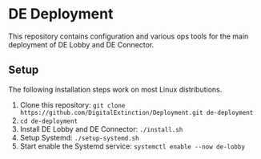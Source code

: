 # DE Deployment

This repository contains configuration and various ops tools for the main
deployment of DE Lobby and DE Connector.

## Setup

The following installation steps work on most Linux distributions.

1. Clone this repository: `git clone https://github.com/DigitalExtinction/Deployment.git de-deployment`
1. `cd de-deployment`
1. Install DE Lobby and DE Connector: `./install.sh`
1. Setup Systemd: `./setup-systemd.sh`
1. Start enable the Systemd service: `systemctl enable --now de-lobby`

